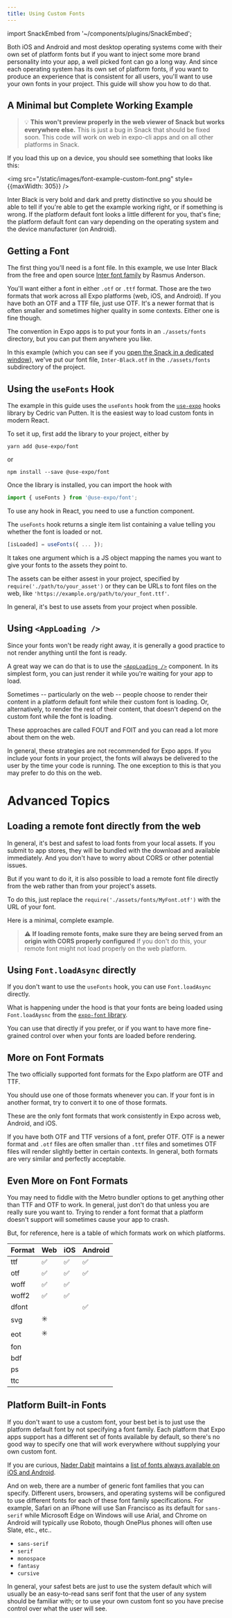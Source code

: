 ```yaml
---
title: Using Custom Fonts
---
```


import SnackEmbed from '~/components/plugins/SnackEmbed';

Both iOS and Android and most desktop operating systems come with their own set of platform fonts but if you want to inject some more brand personality into your app, a well picked font can go a long way. And since each
operating system has its own set of platform fonts, if you want to produce an experience that is consistent for all users, you'll want to use your own fonts in your project. This guide will show you how to do that.

## A Minimal but Complete Working Example

<SnackEmbed snackId="@ccheever/custom-font-example" />

> 💡 **This won't preview properly in the web viewer of Snack but works everywhere else.** This is just a bug in Snack that should be fixed soon. This code will work on web in expo-cli apps and on all other platforms in Snack.

If you load this up on a device, you should see something that looks like this:

<img src="/static/images/font-example-custom-font.png" style={{maxWidth: 305}} />

Inter Black is very bold and dark and pretty distinctive so you should be able to tell if you're able to 
get the example working right, or if something is wrong. If the platform default font looks a little different 
for you, that's fine; the platform default font can vary depending on the operating system and the device manufacturer (on Android).

## Getting a Font

The first thing you'll need is a font file. In this example, we use Inter Black from the free and open source [Inter font family](https://rsms.me/inter/) by Rasmus Anderson.

You'll want either a font in either `.otf` or `.ttf` format. Those are the two formats that work across all Expo platforms (web, iOS, and Android). If you have both an OTF and a TTF file, just use OTF. It's a newer format that is often smaller and sometimes higher quality in some contexts. Either one is fine though.

The convention in Expo apps is to put your fonts in an `./assets/fonts` directory, but you can put them anywhere you like.

In this example (which you can see if you [open the Snack in a dedicated window](https://snack.expo.io/@ccheever/custom-font-example)), we've put our font file, `Inter-Black.otf` in the `./assets/fonts` subdirectory of the project.

## Using the `useFonts` Hook

The example in this guide uses the `useFonts` hook from the [`use-expo`](https://github.com/byCedric/use-expo) hooks library by Cedric van Putten. It is the easiest way to load custom fonts in modern React.

To set it up, first add the library to your project, either by 

```shell
yarn add @use-expo/font
```

or 

```shell
npm install --save @use-expo/font

```

Once the library is installed, you can import the hook with 

```javascript
import { useFonts } from '@use-expo/font';
```

To use any hook in React, you need to use a function component.

The `useFonts` hook returns a single item list containing a value telling you whether the font is loaded or not.

```javascript
[isLoaded] = useFonts({ ... });
```

It takes one argument which is a JS object mapping the names you want to give your fonts to the assets they point to.

The assets can be either assest in your project, specified by `require('./path/to/your_asset')` or they can be URLs to font files on the web, like `'https://example.org/path/to/your_font.ttf'`.

In general, it's best to use assets from your project when possible.

## Using `<AppLoading />`

Since your fonts won't be ready right away, it is generally a good practice to not render anything until the font is ready.

A great way we can do that is to use the [`<AppLoading />`](../sdk/app-loading) component. In its simplest form, you can just render it while you're waiting for your app to load.

Sometimes -- particularly on the web -- people choose to render their content in a platform default font while their custom font is loading. Or, alternatively, to render the rest of their content, that doesn't depend on the custom font while the font is loading.

These approaches are called FOUT and FOIT and you can read a lot more about them on the web.

In general, these strategies are not recommended for Expo apps. If you include your fonts in your project, the
fonts will always be delivered to the user by the time your code is running. The one exception to this is that you may prefer to do this on the web.

# Advanced Topics

## Loading a remote font directly from the web

In general, it's best and safest to load fonts from your local assets. If you submit to app stores, they 
will be bundled with the download and available immediately. And you don't have to worry about CORS or other potential issues.

But if you want to do it, it is also possible to load a remote font file directly from the web rather than from your project's assets.

To do this, just replace the `require('./assets/fonts/MyFont.otf')` with the URL of your font.

Here is a minimal, complete example.

<SnackEmbed snackId="@ccheever/remote-font-example" />

> ⚠️ **If loading remote fonts, make sure they are being served from an origin with CORS properly configured**  If you don't do this, your remote font might not load properly on the web platform.

## Using `Font.loadAsync` directly

If you don't want to use the `useFonts` hook, you can use `Font.loadAsync` directly.

What is happening under the hood is that your fonts are being loaded using `Font.loadAysnc` from the [`expo-font` library](../sdk/font).

You can use that directly if you prefer, or if you want to have more fine-grained control over when your fonts are loaded before rendering.

<SnackEmbed snackId="@ccheever/font.loadasync-example" />


## More on Font Formats

The two officially supported font formats for the Expo platform are OTF and TTF.

You should use one of those formats whenever you can. If your font is in another format, try to convert it to
one of those formats.

These are the only font formats that work consistently in Expo across web, Android, and iOS.

If you have both OTF and TTF versions of a font, prefer OTF. OTF is a newer format and `.otf` files are often
smaller than `.ttf` files and sometimes OTF files will render slightly better in certain contexts. In general,
both formats are very similar and perfectly acceptable.

## Even More on Font Formats

You may need to fiddle with the Metro bundler options to get anything other than TTF and OTF to work. In general, just don't do that unless you are really sure you want to. Trying to render a font format that a
platform doesn't support will sometimes cause your app to crash.

But, for reference, here is a table of which formats work on which platforms.

| Format | Web | iOS | Android |
| ------ | --- | --- | ------- |
| ttf    | ✅  | ✅  | ✅      |
| otf    | ✅  | ✅  | ✅      |
| woff   | ✅  | ✅  |          |
| woff2  | ✅  | ✅  |          | 
| dfont  |     |     | ✅      |
| svg    | ✳️   |     |         |
| eot    | ✳️   |     |         |
| fon    |     |     |         |
| bdf    |     |     |         |
| ps     |     |     |         |
| ttc    |     |     |         |


## Platform Built-in Fonts

If you don't want to use a custom font, your best bet is to just use the platform default font by not specifying a font family. Each platform that Expo apps support has a different set of fonts available by default, so there's no good way to specify one that will work everywhere without supplying your own custom font.

If you are curious, [Nader Dabit](https://twitter.com/dabit3) maintains a [list of fonts always available on iOS and Android](https://github.com/react-native-training/react-native-fonts).

And on web, there are a number of generic font families that you can specify. Different users, browsers, and operating systems will be configured to use different fonts for each of these font family specifications. For example, Safari on an iPhone will use San Francisco as its default for `sans-serif` while Microsoft Edge on Windows will use Arial, and Chrome on Android will typically use Roboto, though OnePlus phones will often use Slate, etc., etc..

+ `sans-serif`
+ `serif`
+ `monospace`
+ `fantasy`
+ `cursive`

In general, your safest bets are just to use the system default which will usually be an easy-to-read sans serif font that the user of any system should be familiar with; or to use your own custom font so you have precise control over what the user will see.
